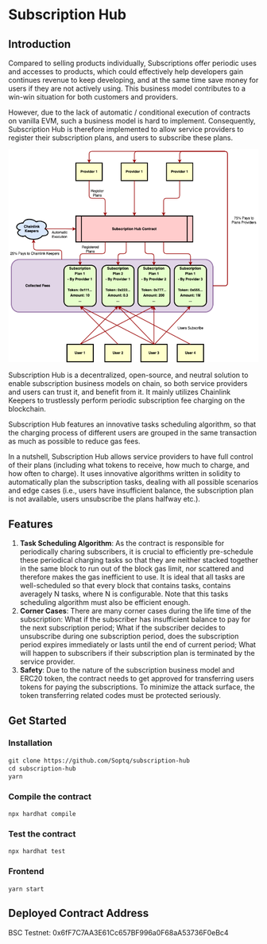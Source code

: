 # Subscription Hub

## Introduction

Compared to selling products individually, Subscriptions offer periodic uses and accesses to products, which could effectively help developers gain continues revenue to keep developing, and at the same time save money for users if they are not actively using. This business model contributes to a win-win situation for both customers and providers.

However, due to the lack of automatic / conditional execution of contracts on vanilla EVM, such a business model is hard to implement. Consequently, Subscription Hub is therefore implemented to allow service providers to register their subscription plans, and users to subscribe these plans.

![Architecture](./src/SubscriptionHubArchi.png)

Subscription Hub is a decentralized, open-source, and neutral solution to enable subscription business models on chain, so both service providers and users can trust it, and benefit from it. It mainly utilizes Chainlink Keepers to trustlessly perform periodic subscription fee charging on the blockchain.

Subscription Hub features an innovative tasks scheduling algorithm, so that the charging process of different users are grouped in the same transaction as much as possible to reduce gas fees.

In a nutshell, Subscription Hub allows service providers to have full control of their plans (including what tokens to receive, how much to charge, and how often to charge). It uses innovative algorithms written in solidity to automatically plan the subscription tasks, dealing with all possible scenarios and edge cases (i.e., users have insufficient balance, the subscription plan is not available, users unsubscribe the plans halfway etc.).

## Features

1. **Task Scheduling Algorithm**: As the contract is responsible for periodically charing subscribers, it is crucial to efficiently pre-schedule these periodical charging tasks so that they are neither stacked together in the same block to run out of the block gas limit, nor scattered and therefore makes the gas inefficient to use. It is ideal that all tasks are well-scheduled so that every block that contains tasks, contains averagely N tasks, where N is configurable. Note that this tasks scheduling algorithm must also be efficient enough.
2. **Corner Cases**: There are many corner cases during the life time of the subscription: What if the subscriber has insufficient balance to pay for the next subscription period; What if the subscriber decides to unsubscribe during one subscription period, does the subscription period expires immediately or lasts until the end of current period; What will happen to subscribers if their subscription plan is terminated by the service provider.
3. **Safety**: Due to the nature of the subscription business model and ERC20 token, the contract needs to get approved for transferring users tokens for paying the subscriptions. To minimize the attack surface, the token transferring related codes must be protected seriously.

## Get Started
### Installation

```shell
git clone https://github.com/Soptq/subscription-hub
cd subscription-hub
yarn
```

### Compile the contract

```shell
npx hardhat compile
```

### Test the contract

```shell
npx hardhat test
```

### Frontend

```shell
yarn start
```

## Deployed Contract Address

BSC Testnet: 0x6fF7C7AA3E61Cc657BF996a0F68aA53736F0eBc4
